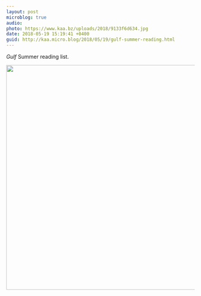 ```yaml
---
layout: post
microblog: true
audio: 
photo: https://www.kaa.bz/uploads/2018/9133f6d634.jpg
date: 2018-05-19 15:19:41 +0400
guid: http://kaa.micro.blog/2018/05/19/gulf-summer-reading.html
---
```

_Gulf_ Summer reading list.

<img src="https://www.kaa.bz/uploads/2018/9133f6d634.jpg" width="600" height="600" />
